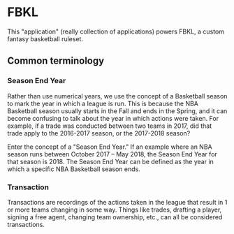 # FBKL

This "application" (really collection of applications) powers FBKL, a custom fantasy basketball ruleset.

## Common terminology

### Season End Year

Rather than use numerical years, we use the concept of a Basketball season to mark the year in which a league is run. This is because the NBA Basketball season usually starts in the Fall and ends in the Spring, and it can become confusing to talk about the year in which actions were taken. For example, if a trade was conducted between two teams in 2017, did that trade apply to the 2016-2017 season, or the 2017-2018 season?

Enter the concept of a "Season End Year." If an example where an NBA season runs between October 2017 – May 2018, the Season End Year for that season is 2018. The Season End Year can be defined as the year in which a specific NBA Basketball season ends.

### Transaction

Transactions are recordings of the actions taken in the league that result in 1 or more teams changing in some way. Things like trades, drafting a player, signing a free agent, changing team ownership, etc., can all be considered transactions.
